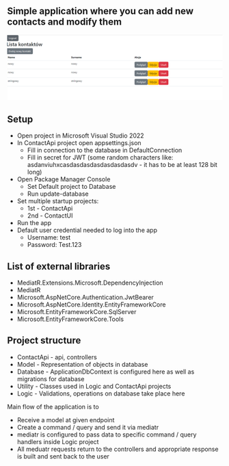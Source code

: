 ## Simple application where you can add new contacts and modify them

![ContactApi](assets/1.png)

## Setup

* Open project in Microsoft Visual Studio 2022 
* In ContactApi project open appsettings.json
    * Fill in connection to the database in DefaultConnection
    * Fill in secret for JWT (some random characters like: asdanviuhxcasdasdasdasdasdasdasdv - it has to be at least 128 bit long)
* Open Package Manager Console
    * Set Default project to Database
    * Run update-database
* Set multiple startup projects: 
    * 1st - ContactApi 
    * 2nd - ContactUI
* Run the app
* Default user credential needed to log into the app 
    * Username: test 
    * Password: Test.123

## List of external libraries
* MediatR.Extensions.Microsoft.DependencyInjection
* MediatR
* Microsoft.AspNetCore.Authentication.JwtBearer
* Microsoft.AspNetCore.Identity.EntityFrameworkCore
* Microsoft.EntityFrameworkCore.SqlServer
* Microsoft.EntityFrameworkCore.Tools

## Project structure

* ContactApi - api, controllers
* Model - Representation of objects in database
* Database - ApplicationDbContext is configured here as well as migrations for database
* Utility - Classes used in Logic and ContactApi projects
* Logic - Validations, operations on database take place here

Main flow of the application is to 
* Receive a model at given endpoint
* Create a command / query and send it via mediatr
* mediatr is configured to pass data to specific command / query handlers inside Logic project
* All meduatr requests return to the controllers and appropriate response is built and sent back to the user